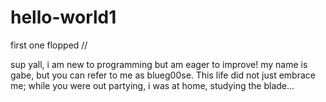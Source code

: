 # hello-world1
first one flopped //

sup yall, i am new to programming but am eager to improve! my name is gabe, but you can refer to me as blueg00se. This life did not just embrace me; while you were out partying, i was at home, studying the blade...
